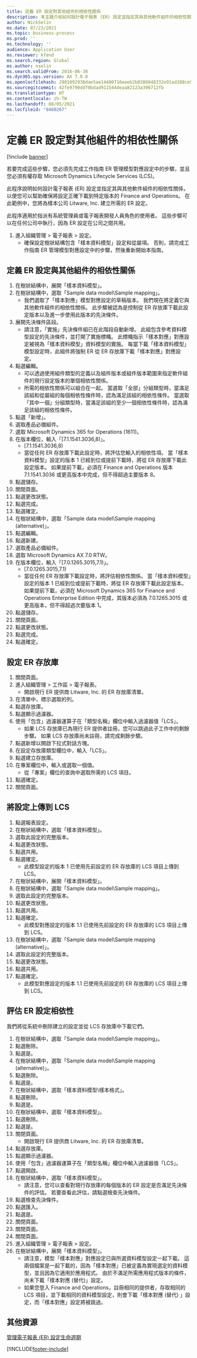 ```yaml
---
title: 定義 ER 設定對其他組件的相依性關係
description: 本主題介紹如何設計電子報表 (ER) 設定並指定其與其他軟件組件的相依性關係。
author: NickSelin
ms.date: 07/23/2021
ms.topic: business-process
ms.prod: ''
ms.technology: ''
audience: Application User
ms.reviewer: kfend
ms.search.region: Global
ms.author: nselin
ms.search.validFrom: 2016-06-30
ms.dyn365.ops.version: AX 7.0.0
ms.openlocfilehash: 2901092938dae5ae14480716eeeb2b0386848332e91ad388ce5d34437f8492ba
ms.sourcegitcommit: 42fe9790ddf0bdad911544deaa82123a396712fb
ms.translationtype: HT
ms.contentlocale: zh-TW
ms.lasthandoff: 08/05/2021
ms.locfileid: "8460267"
---
```

# <a name="define-the-dependency-of-er-configurations-on-other-components"></a>定義 ER 設定對其他組件的相依性關係

[!include [banner](../../includes/banner.md)]

若要完成這些步驟，您必須先完成工作指南 ER 管理模型對應設定中的步驟，並且您必須有權存取 Microsoft Dynamics Lifecycle Services (LCS)。

此程序說明如何設計電子報表 (ER) 設定並指定其與其他軟件組件的相依性關係，以便您可以幫助確保將設定正確下載到特定版本的 Finance and Operations。 在此範例中，您將為樣本公司 Litware, Inc. 建立所需的 ER 設定。 

此程序適用於指派有系統管理員或電子報表開發人員角色的使用者。 這些步驟可以在任何公司中執行，因為 ER 設定在公司之間共用。 

1. 進入組織管理 > 電子報表 > 設定。
    * 確保設定樹狀結構包含「樣本資料模型」設定和從屬項。 否則，請完成工作指南 ER 管理模型對應設定中的步驟，然後重新開始本指南。   

## <a name="define-the-dependency-of-er-configurations-from-other-components"></a>定義 ER 設定與其他組件的相依性關係
1. 在樹狀結構中，展開「樣本資料模型」。
2. 在樹狀結構中，選取「Sample data model\Sample mapping」。
    * 我們選取了「樣本對應」模型對應設定的草稿版本。 我們現在將定義它與其他軟件組件的相依性關係。 此步驟被認為是控制從 ER 存放庫下載此設定版本以及進一步使用此版本的先決條件。   
3. 展開先決條件區段。
    * 請注意，「實施」先決條件組已在此階段自動新增。 此組包含參考資料模型設定的先決條件，並打開了實施標幟。 此標幟指示「樣本對應」對應設定被視為「樣本資料模型」資料模型的實施。 每當下載「樣本資料模型」模型設定時，此組件將強制 ER 從 ER 存放庫下載「樣本對應」對應設定。   
4. 點選編輯。
    * 可以透過使用組件類型的定義以及組件版本或組件版本範圍來指定軟件組件的現行設定版本的單個相依性關係。  
    * 所需的相依性關係可以組合在一起。 當選取「全部」分組類型時，當滿足該組和從屬組的每個相依性條件時，認為滿足該組的相依性條件。 當選取「其中一個」分組類型時，當滿足該組的至少一個相依性條件時，認為滿足該組的相依性條件。   
5. 點選「新增」。
6. 選取產品必備組件。
7. 選取 Microsoft Dynamics 365 for Operations (1611)。
8. 在版本欄位，輸入「[7.1.1541.3036,8)」。
    * [7.1.1541.3036,8)  
    * 當從任何 ER 存放庫下載此設定時，將評估您輸入的相依性項。 當「樣本資料模型」設定的版本 1 已經到位或提前下載時，將從 ER 存放庫下載此設定版本。 如果提前下載，必須在 Finance and Operations 版本 7.1.1541.3036 或更高版本中完成，但不得超過主要版本 8。   
9. 點選儲存。
10. 關閉頁面。
11. 點選更改狀態。
12. 點選完成。
13. 點選確定。
14. 在樹狀結構中，選取「Sample data model\Sample mapping (alternative)」。
15. 點選編輯。
16. 點選新建。
17. 選取產品必備組件。
18. 選取 Microsoft Dynamics AX 7.0 RTW。
19. 在版本欄位，輸入「[7.0.1265.3015,7.1)」。
    * [7.0.1265.3015,7.1)  
    * 當從任何 ER 存放庫下載設定時，將評估相依性關係。 當「樣本資料模型」設定的版本 1 已經到位或提前下載時，將從 ER 存放庫下載此設定版本。 如果提前下載，必須在 Microsoft Dynamics 365 for Finance and Operations Enterprise Edition 中完成，其版本必須為 7.0.1265.3015 或更高版本，但不得超過次要版本 1。   
20. 點選儲存。
21. 關閉頁面。
22. 點選更改狀態。
23. 點選完成。
24. 點選確定。

## <a name="configure-the-er-repository"></a>設定 ER 存放庫
1. 關閉頁面。
2. 進入組織管理 > 工作區 > 電子報表。
    * 開啟現行 ER 提供商 Litware, Inc. 的 ER 存放庫清單。  
3. 在清單中，標示選取的列。
4. 點選存放庫。
5. 點選顯示過濾器。
6. 使用「包含」過濾器運算子在「類型名稱」欄位中輸入過濾器值「LCS」。
    * 如果 LCS 存放庫已為現行 ER 提供者註冊，您可以跳過此子工作中的剩餘步驟。 如果 LCS 存放庫尚未註冊，請完成剩餘步驟。   
7. 點選新增以開啟下拉式對話方塊。
8. 在設定存放庫類型欄位中，輸入「LCS」。
9. 點選建立存放庫。
10. 在專案欄位中，輸入或選取一個值。
    * 從「專案」欄位的查詢中選取所需的 LCS 項目。  
11. 點選確定。
12. 關閉頁面。

## <a name="upload-configurations-to-lcs"></a>將設定上傳到 LCS
1. 點選報表設定。
2. 在樹狀結構中，選取「樣本資料模型」。
3. 選取此設定的完整版本。
4. 點選更改狀態。
5. 點選共用。
6. 點選確定。
    * 此模型設定的版本 1 已使用先前設定的 ER 存放庫的 LCS 項目上傳到 LCS。   
7. 在樹狀結構中，展開「樣本資料模型」。
8. 在樹狀結構中，選取「Sample data model\Sample mapping」。
9. 選取此設定的完整版本。
10. 點選更改狀態。
11. 點選共用。
12. 點選確定。
    * 此模型對應設定的版本 1.1 已使用先前設定的 ER 存放庫的 LCS 項目上傳到 LCS。   
13. 在樹狀結構中，選取「Sample data model\Sample mapping (alternative)」。
14. 選取此設定的完整版本。
15. 點選更改狀態。
16. 點選共用。
17. 點選確定。
    * 此模型對應設定的版本 1.1 已使用先前設定的 ER 存放庫的 LCS 項目上傳到 LCS。   

## <a name="evaluate-er-configuration-dependencies"></a>評估 ER 設定相依性
我們將從系統中刪除建立的設定並從 LCS 存放庫中下載它們。  
1. 在樹狀結構中，選取「Sample data model\Sample mapping」。
2. 點選刪除。
3. 點選是。
4. 在樹狀結構中，選取「Sample data model\Sample mapping (alternative)」。
5. 點選刪除。
6. 點選是。
7. 在樹狀結構中，選取「樣本資料模型\樣本格式」。
8. 點選刪除。
9. 點選是。
10. 在樹狀結構中，選取「樣本資料模型」。
11. 點選刪除。
12. 點選是。
13. 關閉頁面。
    * 開啟現行 ER 提供商 Litware, Inc. 的 ER 存放庫清單。  
14. 點選存放庫。
15. 點選顯示過濾器。
16. 使用「包含」過濾器運算子在「類型名稱」欄位中輸入過濾器值「LCS」。
17. 點選開啟。
18. 在樹狀結構中，選取「樣本資料模型」。
    * 請注意，您可以查看對現行存放庫的每個版本的 ER 設定是否滿足先決條件的評估。 若要查看此評估，請點選檢查先決條件。   
19. 點選檢查先決條件。
20. 點選匯入。
21. 點選是。
22. 關閉頁面。
23. 關閉頁面。
24. 關閉頁面。
25. 進入組織管理 > 電子報表 > 設定。
26. 在樹狀結構中，展開「樣本資料模型」。
    * 請注意，模型「樣本對應」對應設定已與所選資料模型設定一起下載。 這兩個檔案是一起下載的，因為「樣本對應」已被定義為實現選定的資料模型，並且因為它適用於應用程式。 由於不滿足所需應用程式版本的條件，尚未下載「樣本對應 (替代)」設定。   
    * 如果您登入 Finance and Operations，註冊相同的提供者，存取相同的 LCS 項目，並下載相同的資料模型設定，則會下載「樣本對應 (替代) 」設定，而「樣本對應」設定將被跳過。  

## <a name="additional-resources"></a>其他資源

[管理電子報表 (ER) 設定生命週期](../general-electronic-reporting-manage-configuration-lifecycle.md)

[!INCLUDE[footer-include](../../../../includes/footer-banner.md)]
